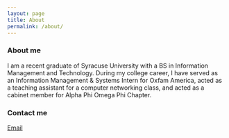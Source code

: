 ```yaml
---
layout: page
title: About
permalink: /about/
---
```

### About me

I am a recent graduate of Syracuse University with a BS in Information Management and Technology. During my college career, I have served as an Information Management & Systems Intern for Oxfam America, acted as a teaching assistant for a computer networking class, and acted as a cabinet member for Alpha Phi Omega Phi Chapter.  


### Contact me

[Email](mailto:edwinchalumeau@outlook.com)
